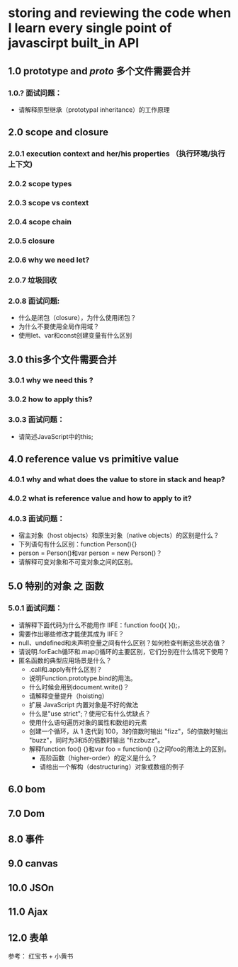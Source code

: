 # storing and reviewing  the code when I learn every single point of javascirpt built_in API <br>
## 1.0 prototype and _proto_ 多个文件需要合并<br>
### 1.0.? 面试问题：<br>

* 请解释原型继承（prototypal inheritance）的工作原理<br>





## 2.0 scope and closure<br>
### 2.0.1 execution context and her/his properties （执行环境/执行上下文)<br>
### 2.0.2 scope types <br>
### 2.0.3 scope  vs context <br>
### 2.0.4 scope chain<br>
### 2.0.5 closure <br>
### 2.0.6 why we need let?<br>
### 2.0.7 垃圾回收<br>
### 2.0.8 面试问题:<br>


* 什么是闭包（closure），为什么使用闭包？<br>
* 为什么不要使用全局作用域？<br>
* 使用let、var和const创建变量有什么区别<br>
  
  
  
  
  
## 3.0 this多个文件需要合并<br>
### 3.0.1 why we need this ?<br>
### 3.0.2 how to apply this?<br>
### 3.0.3 面试问题：<br>

* 请简述JavaScript中的this;<br>
      



## 4.0 reference value vs primitive value <br>
### 4.0.1  why and what does the value to store  in  stack and heap? <br>
### 4.0.2  what is reference value  and how to apply to it? <br>
### 4.0.3  面试问题：<br>

* 宿主对象（host objects）和原生对象（native objects）的区别是什么？<br>
* 下列语句有什么区别：function Person(){}<br>
* person = Person()和var person = new Person()？<br>
* 请解释可变对象和不可变对象之间的区别。 <br>              




## 5.0 特别的对象 之 函数 <br>
### 5.0.1 面试问题：<br> 

* 请解释下面代码为什么不能用作 IIFE：function foo(){ }();，<br>
* 需要作出哪些修改才能使其成为 IIFE？<br>
*   null、undefined和未声明变量之间有什么区别？如何检查判断这些状态值？<br>
*   请说明.forEach循环和.map()循环的主要区别，它们分别在什么情况下使用？<br>              
* 匿名函数的典型应用场景是什么？<br>
	* .call和.apply有什么区别？ <br>
	* 说明Function.prototype.bind的用法。<br>
	* 什么时候会用到document.write()？<br>
	* 请解释变量提升（hoisting）<br>
	* 扩展 JavaScript 内置对象是不好的做法<br>
	* 什么是"use strict";？使用它有什么优缺点？<br>  
	* 使用什么语句遍历对象的属性和数组的元素 <br>
	* 创建一个循环，从 1 迭代到 100，3的倍数时输出 "fizz"，5的倍数时输出 "buzz"，同时为3和5的倍数时输出 "fizzbuzz"。  <br>  
	* 解释function foo() {}和var foo = function() {}之间foo的用法上的区别。<br>
		* 高阶函数（higher-order）的定义是什么？<br>
		* 请给出一个解构（destructuring）对象或数组的例子<br>        
              
              
## 6.0 bom<br>
## 7.0 Dom<br>
## 8.0 事件<br>
## 9.0 canvas<br>
## 10.0 JSOn<br>
## 11.0 Ajax<br>
## 12.0 表单<br>

参考： 红宝书 + 小黄书 
